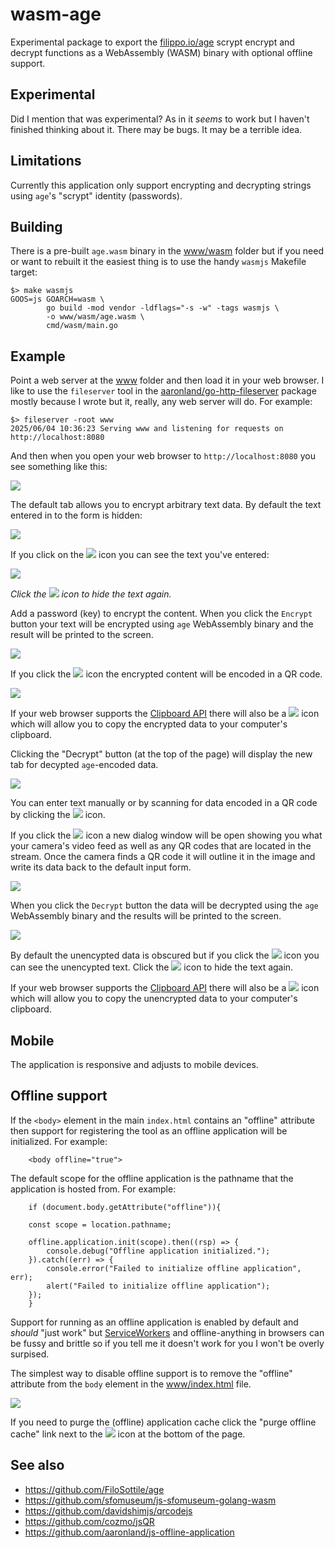 # wasm-age

Experimental package to export the [filippo.io/age](https://github.com/FiloSottile/age) scrypt encrypt and decrypt functions as a WebAssembly (WASM) binary with optional offline support.

## Experimental

Did I mention that was experimental? As in it _seems_ to work but I haven't finished thinking about it. There may be bugs. It may be a terrible idea.

## Limitations

Currently this application only support encrypting and decrypting strings using `age`'s "scrypt" identity (passwords).

## Building

There is a pre-built `age.wasm` binary in the [www/wasm](www/wasm) folder but if you need or want to rebuilt it the easiest thing is to use the handy `wasmjs` Makefile target:

```
$> make wasmjs
GOOS=js GOARCH=wasm \
		go build -mod vendor -ldflags="-s -w" -tags wasmjs \
		-o www/wasm/age.wasm \
		cmd/wasm/main.go
```		

## Example

Point a web server at the [www](www) folder and then load it in your web browser. I like to use the `fileserver` tool in the [aaronland/go-http-fileserver](https://github.com/aaronland/go-http-fileserver) package mostly because I wrote but it, really, any web server will do. For example:

```
$> fileserver -root www
2025/06/04 10:36:23 Serving www and listening for requests on http://localhost:8080
```

And then when you open your web browser to `http://localhost:8080` you see something like this:

![](docs/images/wasm-age-encrypt-launch.png)

The default tab allows you to encrypt arbitrary text data. By default the text entered in to the form is hidden:

![](docs/images/wasm-age-encrypt-hidden.png)

If you click on the ![](docs/images/icon-eye.svg) icon you can see the text you've entered:

![](docs/images/wasm-age-encrypt-plaintext.png)

_Click the ![](docs/images/icon-eye-slash.svg) icon to hide the text again._

Add a password (key) to encrypt the content. When you click the `Encrypt` button your text will be encrypted using `age` WebAssembly binary and the result will be printed to the screen.

![](docs/images/wasm-age-encrypt-encrypted.png)

If you click the ![](docs/images/icon-qrcode.svg) icon the encrypted content will be encoded in a QR code.

![](docs/images/wasm-age-encrypt-encrypted-qr.png)

If your web browser supports the [Clipboard API](https://developer.mozilla.org/en-US/docs/Web/API/Clipboard) there will also be a ![](docs/images/icon-clipboard.svg) icon which will allow you to copy the encrypted data to your computer's clipboard.

Clicking the "Decrypt" button (at the top of the page) will display the new tab for decypted `age`-encoded data.

![](docs/images/wasm-age-decrypt-launch.png)

You can enter text manually or by scanning for data encoded in a QR code by clicking the ![](docs/images/icon-qrcode-scan.svg) icon.

If you click the ![](docs/images/icon-qrcode-scan.svg) icon a new dialog window will be open showing you what your camera's video feed as well as any QR codes that are located in the stream. Once the camera finds a QR code it will outline it in the image and write its data back to the default input form.

![](docs/images/wasm-age-decrypt-hidden.png)

When you click the `Decrypt` button the data will be decrypted using the `age` WebAssembly binary and the results will be printed to the screen.

![](docs/images/wasm-age-decrypt-plaintext.png)

By default the unencypted data is obscured but if you click the ![](docs/images/icon-eye.svg) icon you can see the unencypted text. Click the ![](docs/images/icon-eye-slash.svg) icon to hide the text again.

If your web browser supports the [Clipboard API](https://developer.mozilla.org/en-US/docs/Web/API/Clipboard) there will also be a ![](docs/images/icon-clipboard.svg) icon which will allow you to copy the unencrypted data to your computer's clipboard.

## Mobile

The application is responsive and adjusts to mobile devices.

## Offline support

If the `<body>` element in the main `index.html` contains an "offline" attribute then support for registering the tool as an offline application will be initialized. For example:

```
    <body offline="true">
```

The default scope for the offline application is the pathname that the application is hosted from. For example:

```
    if (document.body.getAttribute("offline")){

	const scope = location.pathname;
	
	offline.application.init(scope).then((rsp) => {
	    console.debug("Offline application initialized.");
	}).catch((err) => {
	    console.error("Failed to initialize offline application", err);
	    alert("Failed to initialize offline application");
	});
    }
```

Support for running as an offline application is enabled by default and _should_ "just work" but [ServiceWorkers](https://developer.mozilla.org/en-US/docs/Web/API/Service_Worker_API/Using_Service_Workers) and offline-anything in browsers can be fussy and brittle so if you tell me it doesn't work for you I won't be overly surpised.

The simplest way to disable offline support is to remove the "offline" attribute from the `body` element in the [www/index.html](www/index.html) file.

![](docs/images/wasm-age-purge.png)

If you need to purge the (offline) application cache click the "purge offline cache" link next to the ![](docs/images/icon-recycle.svg) icon at the bottom of the page.

## See also

* https://github.com/FiloSottile/age
* https://github.com/sfomuseum/js-sfomuseum-golang-wasm
* https://github.com/davidshimjs/qrcodejs
* https://github.com/cozmo/jsQR
* https://github.com/aaronland/js-offline-application